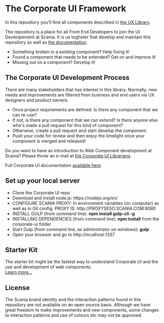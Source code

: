 <h1>The Corporate UI Framework</h1>

<p>In this repository you'll find all components described in <a href="https://github.scania.com/pages/Scania/ux-library/developer/">the UX Library</a>.</p>
<p>The repository is a place for all Front End Developers to join the UI Developement at Scania. It is us togheter that develop and maintain this repository as well as <a href="https://github.scania.com/pages/Scania/ux-library/">the documentation</a>.</p>
<ul>
	<li>Something broken in a existing component? Help fixing it!</li>
	<li>Found a component that needs to be extended? Get on and improve it!</li>
	<li>Missing out on a component? Develop it!</li>
</ul>

<h2>The Corporate UI Development Process</h2>
<p>There are many stakeholders that has interest in this library. Normally, new needs and improvements are filtered from business and end users via UX designers and product owners.</p>
<ul>
	<li>Once project requirements are defined: Is there any component that we can re-use?</li>
	<li>If not, is there any component that we can extend? Is there anyone else who's made a pull request for this kind of component?</li>
	<li>Otherwise, create a pull request and start develop the component.</li>
	<li>Push your code for review and then enjoy the limelight once your component is merged and released!</li>
</ul>

<p>Do you want to have an introduction to Web Component development at Scania? Please throw an e-mail at <a href="mailto:corporate-ui@scania.com">the Corporate UI Librarians</a>.</p>

<p>Full Corporate UI documentation <a href="https://github.scania.com/pages/Scania/ux-library/">available here</a>.</p>

<h2>Set up your local server</h2>
<ul>
<li>Clone the Corporate UI repo</li>
<li>Download and install node.js: https://nodejs.org/en/</li>
<li>CONFIGURE SCANIA PROXY: In environment variables (on computer) as well as in Git config. PROXY IS: http://PROXYSESO.SCANIA.COM:8080
<li>INSTALL GULP (from command line): <b>npm install gulp-cli -g</b></li>
<li>INSTALLING DEPENDENCIES (from command line): <b>npm install</b> from the corporate-ui folder.</li>
<li>Start Gulp (from command line, as administrator on windows): <b>gulp</b></li>
<li>Open your browser and go to http://localhost:1337</li>
</ul>
<h2>Starter Kit</h2>
<p>The starter kit might be the fastest way to understand Corporate UI and the use and development of web components.
<br>
<a href="https://github.scania.com/Scania/corporate-ui/tree/master/src/starter-kit">Learn more...</a>



<h2>License</h2>
<p>The Scania brand identity and the interaction patterns found in this repository are not available on an open source basis. Although we have great freedom to make improvements and new components, some changes to interaction patterns and use of colours etc may not be approved.</p>
